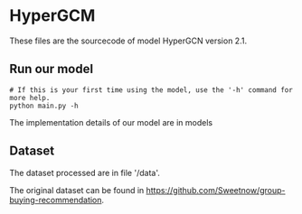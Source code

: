 # HyperGCM
These files are the sourcecode of model HyperGCN version 2.1.


## Run our model

``` shell
# If this is your first time using the model, use the '-h' command for more help.
python main.py -h
```

The implementation details of our model are in models

## Dataset

The dataset processed are in file '/data'.

The original dataset can be found in  https://github.com/Sweetnow/group-buying-recommendation.


<!-- ## Daily Logs

### Thursday Dawn

cuda:2

Pos:Neg 1:15

Dataset settings: [:16]

cuda:3

Pos:Neg 1:20

Dataset settings: [:21]

### Monday 15 Dawn
 -->
